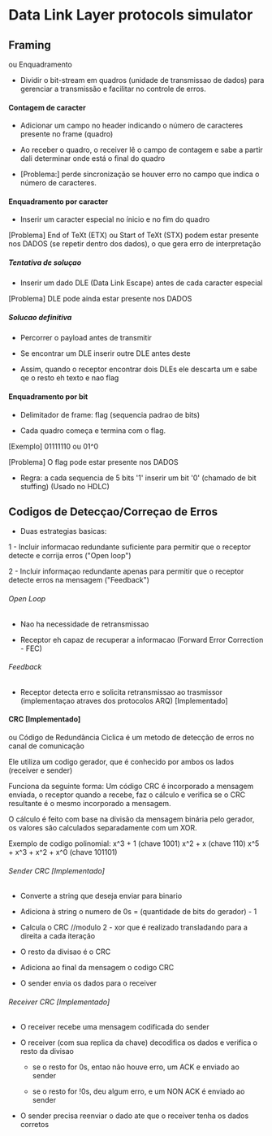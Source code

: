 # Data Link Layer protocols simulator

## Framing
ou Enquadramento

* Dividir o bit-stream em quadros (unidade de transmissao de dados) para gerenciar a transmissão e facilitar no controle de erros.

#### Contagem de caracter

* Adicionar um campo no header indicando o número de caracteres presente no frame (quadro)

* Ao receber o quadro, o receiver lê o campo de contagem e sabe a partir dali determinar onde está o final do quadro

- [Problema:] perde sincronização se houver erro no campo que indica o número de caracteres.

#### Enquadramento por caracter

* Inserir um caracter especial no ínicio e no fim do quadro

[Problema] End of TeXt (ETX) ou Start of TeXt (STX) podem estar presente nos DADOS (se repetir dentro dos dados), o que gera erro de interpretação 

##### Tentativa de soluçao

* Inserir um dado DLE (Data Link Escape) antes de cada caracter especial

[Problema] DLE pode ainda estar presente nos DADOS

##### Solucao definitiva

* Percorrer o payload antes de transmitir

* Se encontrar um DLE inserir outre DLE antes deste

* Assim, quando o receptor encontrar dois DLEs ele descarta um e sabe qe o resto eh texto e nao flag

#### Enquadramento por bit

* Delimitador de frame: flag (sequencia padrao de bits)

* Cada quadro começa e termina com o flag.

[Exemplo] 01111110 ou 01^0

[Problema] O flag pode estar presente nos DADOS

* Regra: a cada sequencia de 5 bits '1' inserir um bit '0' (chamado de bit stuffing) (Usado no HDLC)

## Codigos de Detecçao/Correçao de Erros

* Duas estrategias basicas:

1 - Incluir informacao redundante suficiente para permitir que o receptor detecte e corrija erros ("Open loop")

2 - Incluir informaçao redundante apenas para permitir que o receptor detecte erros na mensagem ("Feedback")

###### Open Loop

* Nao ha necessidade de retransmissao

* Receptor eh capaz de recuperar a informacao (Forward Error Correction - FEC)

###### Feedback

* Receptor detecta erro e solicita retransmissao ao trasmissor (implementaçao atraves dos protocolos ARQ) [Implementado]

#### CRC [Implementado] 
ou Código de Redundância Ciclica é um metodo de detecção de erros no canal de comunicação

Ele utiliza um codigo gerador, que é conhecido por ambos os lados (receiver e sender)

Funciona da seguinte forma: Um código CRC é incorporado a mensagem enviada, o receptor quando a recebe, faz o cálculo e verifica se o CRC resultante é o mesmo incorporado a mensagem.

O cálculo é feito com base na divisão da mensagem binária pelo gerador, os valores são calculados separadamente com um XOR.

Exemplo de codigo polinomial: 
x^3 + 1 (chave 1001)
x^2 + x (chave 110)
x^5 + x^3 + x^2 + x^0 (chave 101101)

###### Sender CRC [Implementado]

* Converte a string que deseja enviar para binario

* Adiciona à string o numero de 0s = (quantidade de bits do gerador) - 1 

* Calcula o CRC //modulo 2 - xor que é realizado transladando para a direita a cada iteração

* O resto da divisao é o CRC

* Adiciona ao final da mensagem o codigo CRC

* O sender envia os dados para o receiver

###### Receiver CRC [Implementado]
* O receiver recebe uma mensagem codificada do sender

* O receiver (com sua replica da chave) decodifica os dados e verifica o resto da divisao

  * se o resto for 0s, entao não houve erro, um ACK e enviado ao sender

  * se o resto for !0s, deu algum erro, e um NON ACK é enviado ao sender

* O sender precisa reenviar o dado ate que o receiver tenha os dados corretos





